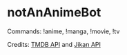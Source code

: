 # notAnAnimeBot

Commands: !anime, !manga, !movie, !tv

Credits: [TMDB API](https://developer.themoviedb.org/v4/reference/intro/getting-started) and [Jikan API](https://jikan.moe/)

